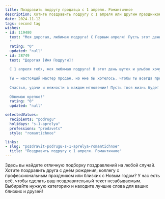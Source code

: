 ```yaml
---
title: Поздравить подругу продавца с 1 апреля. Романтичное
description: Хотите поздравить подругу с 1 апреля или другим праздником? Наш ИИ создаст незабываемое поздравление, а вы обязательно выделитесь среди других.  
date: 2024-11-12
tags: second tag
wishes:
- id: 119480
  text: "Моя дорогая, любимая подруга! С Первым апреля! Пусть этот день, полный шуток и веселья, станет предвестником весны в твоём сердце и принесёт столько же радости, сколько ты даришь своим покупателям.  Пусть твоя улыбка, светлая и очаровательная, как весеннее солнце, всегда привлекает удачу и любовь.  Ты —  самый замечательный продавец, и я желаю тебе, чтобы твоя жизнь была такой же яркой и полной прекрасных моментов, как витрина самого лучшего магазина!  Люблю тебя!
  "
  rating: "0"
  updated: "null"
- id: 28749
  text: "Дорогая [Имя Подруги]!
  
  С 1 апреля тебя, моя любимая подруга! В этот день шуток и улыбок хочу пожелать тебе, чтобы каждый день был полон радости, как яркая витрина в твоем магазине! Пусть твоя душа светится, как самые красивые товары, а жизнь дарит лишь приятные сюрпризы.
  
  Ты — настоящий мастер продаж, но мне бы хотелось, чтобы ты всегда продавала счастье и любовь себе! Пусть каждый момент приносит вдохновение, а в сердце живет романтика, словно первый день весны.
  
  Счастья, удачи и нежности в каждом мгновении! Пусть твоя жизнь будет самой прекрасной сказкой, наполненной добрыми шутками и светлыми надеждами!
  
  Обнимаю крепко!"
  rating: "0"
  updated: "null"

selectedValues:
  recipients: "podrugu"
  holidays: "s-1-aprelya"
  professions: "prodavets"
  style: "romantichnoe"

links:
- slug: "pozdravit-podrugu-s-1-aprelya-romantichnoe"
  title: "Поздравить подругу с 1 апреля. Романтичное"
---
```


Здесь вы найдете отличную подборку поздравлений на любой случай.
Хотите поздравить друга с днём рождения, коллегу с профессиональным праздником или близких с Новым годом? У нас есть всё, чтобы сделать ваш поздравительный текст незабываемым. Выбирайте нужную категорию и находите лучшие слова для ваших близких и друзей!
